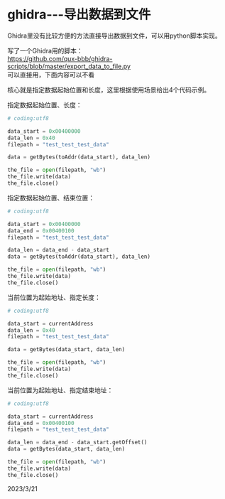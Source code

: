 # ghidra---导出数据到文件

Ghidra里没有比较方便的方法直接导出数据到文件，可以用python脚本实现。  

写了一个Ghidra用的脚本：  
https://github.com/qux-bbb/ghidra-scripts/blob/master/export_data_to_file.py  
可以直接用，下面内容可以不看  

核心就是指定数据起始位置和长度，这里根据使用场景给出4个代码示例。  

指定数据起始位置、长度：  
```python
# coding:utf8

data_start = 0x00400000
data_len = 0x40
filepath = "test_test_test_data"

data = getBytes(toAddr(data_start), data_len)

the_file = open(filepath, "wb")
the_file.write(data)
the_file.close()

```

指定数据起始位置、结束位置：  
```python
# coding:utf8

data_start = 0x00400000
data_end = 0x00400100
filepath = "test_test_test_data"

data_len = data_end - data_start
data = getBytes(toAddr(data_start), data_len)

the_file = open(filepath, "wb")
the_file.write(data)
the_file.close()

```

当前位置为起始地址、指定长度：  
```python
# coding:utf8

data_start = currentAddress
data_len = 0x40
filepath = "test_test_test_data"

data = getBytes(data_start, data_len)

the_file = open(filepath, "wb")
the_file.write(data)
the_file.close()

```

当前位置为起始地址、指定结束地址：  
```python
# coding:utf8

data_start = currentAddress
data_end = 0x00400100
filepath = "test_test_test_data"

data_len = data_end - data_start.getOffset()
data = getBytes(data_start, data_len)

the_file = open(filepath, "wb")
the_file.write(data)
the_file.close()

```


2023/3/21  
